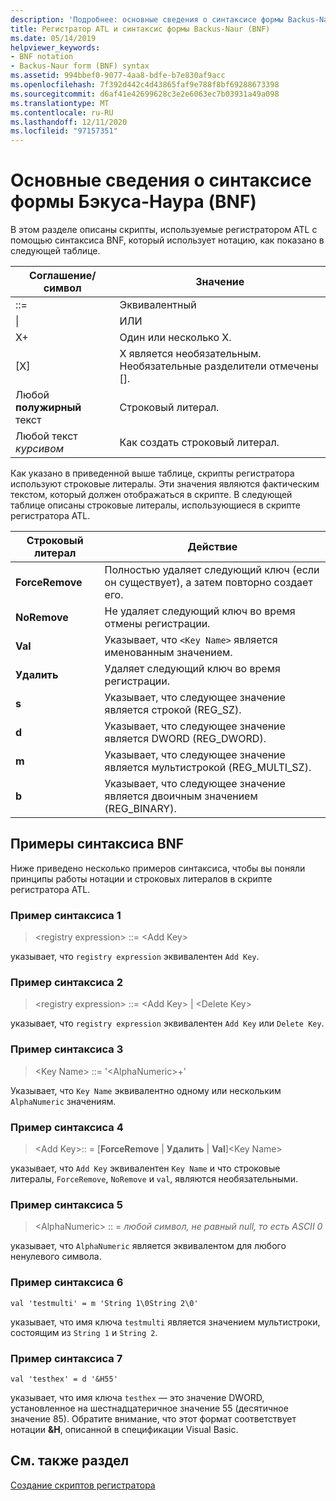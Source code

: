 ```yaml
---
description: 'Подробнее: основные сведения о синтаксисе формы Backus-Naur Form (BNF)'
title: Регистратор ATL и синтаксис формы Backus-Naur (BNF)
ms.date: 05/14/2019
helpviewer_keywords:
- BNF notation
- Backus-Naur form (BNF) syntax
ms.assetid: 994bbef0-9077-4aa8-bdfe-b7e830af9acc
ms.openlocfilehash: 7f392d442c4d43865faf9e788f8bf69288673398
ms.sourcegitcommit: d6af41e42699628c3e2e6063ec7b03931a49a098
ms.translationtype: MT
ms.contentlocale: ru-RU
ms.lasthandoff: 12/11/2020
ms.locfileid: "97157351"
---
```

# <a name="understanding-backus-naur-form-bnf-syntax"></a>Основные сведения о синтаксисе формы Бэкуса-Наура (BNF)

В этом разделе описаны скрипты, используемые регистратором ATL с помощью синтаксиса BNF, который использует нотацию, как показано в следующей таблице.

|Соглашение/символ|Значение|
|------------------------|-------------|
|::=|Эквивалентный|
|&#124;|ИЛИ|
|X+|Один или несколько X.|
|\[X]|X является необязательным. Необязательные разделители отмечены \[].|
|Любой **полужирный** текст|Строковый литерал.|
|Любой текст *курсивом*|Как создать строковый литерал.|

Как указано в приведенной выше таблице, скрипты регистратора используют строковые литералы. Эти значения являются фактическим текстом, который должен отображаться в скрипте. В следующей таблице описаны строковые литералы, использующиеся в скрипте регистратора ATL.

|Строковый литерал|Действие|
|--------------------|------------|
|**ForceRemove**|Полностью удаляет следующий ключ (если он существует), а затем повторно создает его.|
|**NoRemove**|Не удаляет следующий ключ во время отмены регистрации.|
|**Val**|Указывает, что `<Key Name>` является именованным значением.|
|**Удалить**|Удаляет следующий ключ во время регистрации.|
|**s**|Указывает, что следующее значение является строкой (REG_SZ).|
|**d**|Указывает, что следующее значение является DWORD (REG_DWORD).|
|**m**|Указывает, что следующее значение является мультистрокой (REG_MULTI_SZ).|
|**b**|Указывает, что следующее значение является двоичным значением (REG_BINARY).|

## <a name="bnf-syntax-examples"></a>Примеры синтаксиса BNF

Ниже приведено несколько примеров синтаксиса, чтобы вы поняли принципы работы нотации и строковых литералов в скрипте регистратора ATL.

### <a name="syntax-example-1"></a>Пример синтаксиса 1

> \<registry expression> ::= \<Add Key>

указывает, что `registry expression` эквивалентен `Add Key`.

### <a name="syntax-example-2"></a>Пример синтаксиса 2

> \<registry expression> ::= \<Add Key> | \<Delete Key>

указывает, что `registry expression` эквивалентен `Add Key` или `Delete Key`.

### <a name="syntax-example-3"></a>Пример синтаксиса 3

> \<Key Name> ::= '\<AlphaNumeric>+'

Указывает, что `Key Name` эквивалентно одному или нескольким `AlphaNumeric` значениям.

### <a name="syntax-example-4"></a>Пример синтаксиса 4

> \<Add Key>:: = [**ForceRemove**  |  **Удалить**  |  **Val**]\<Key Name>

указывает, что `Add Key` эквивалентен `Key Name` и что строковые литералы, `ForceRemove`, `NoRemove` и `val`, являются необязательными.

### <a name="syntax-example-5"></a>Пример синтаксиса 5

> \<AlphaNumeric> :: = *любой символ, не равный null, то есть ASCII 0*

указывает, что `AlphaNumeric` является эквивалентом для любого ненулевого символа.

### <a name="syntax-example-6"></a>Пример синтаксиса 6

```rgs
val 'testmulti' = m 'String 1\0String 2\0'
```

указывает, что имя ключа `testmulti` является значением мультистроки, состоящим из `String 1` и `String 2`.

### <a name="syntax-example-7"></a>Пример синтаксиса 7

```rgs
val 'testhex' = d '&H55'
```

указывает, что имя ключа `testhex` — это значение DWORD, установленное на шестнадцатеричное значение 55 (десятичное значение 85). Обратите внимание, что этот формат соответствует нотации **&H**, описанной в спецификации Visual Basic.

## <a name="see-also"></a>См. также раздел

[Создание скриптов регистратора](../atl/creating-registrar-scripts.md)
